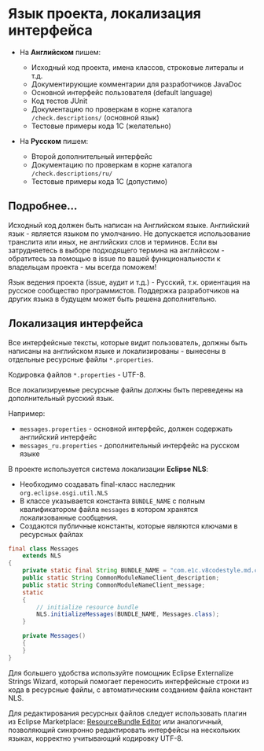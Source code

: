 # Язык проекта, локализация интерфейса


- На **Английском** пишем:
    - Исходный код проекта, имена классов, строковые литералы и т.д.
    - Документирующие комментарии для разработчиков JavaDoc
    - Основной интерфейс пользователя (default language)
    - Код тестов JUnit
    - Документацию по проверкам в корне каталога `/check.descriptions/` (основной язык)
    - Тестовые примеры кода 1С (желательно)

- На **Русском** пишем:
    - Второй дополнительный интерфейс
    - Документацию по проверкам в корне каталога `/check.descriptions/ru/`
    - Тестовые примеры кода 1С (допустимо)


## Подробнее...

Исходный код должен быть написан на Английском языке. Английский язык - является языком по умолчанию. 
Не допускается использование транслита или иных, не английских слов и терминов. 
Если вы затрудняетесь в выборе подходящего термина на английском - обратитесь за помощью в issue по вашей функциональности к владельцам проекта - мы всегда поможем!

Язык ведения проекта (issue, аудит и т.д.) - Русский, т.к. ориентация на русское сообщество программистов. 
Поддержка разработчиков на других языка в будущем может быть решена дополнительно.

## Локализация интерфейса

Все интерфейсные тексты, которые видит пользователь, должны быть написаны на английском языке и локализированы - вынесены в отдельные ресурсные файлы `*.properties`. 

Кодировка файлов  `*.properties` - UTF-8.

Все локализируемые ресурсные файлы должны быть переведены на дополнительный русский язык.

Например:

- `messages.properties` - основной интерфейс, должен содержать английский интерфейс
- `messages_ru.properties` - дополнительный интерфейс на русском языке

В проекте используется система локализации **Eclipse NLS**:

- Необходимо создавать final-класс наследник `org.eclipse.osgi.util.NLS`
- В классе указывается константа `BUNDLE_NAME` с полным квалификатором файла `messages` в котором хранятся локализованные сообщения.
- Создаются публичные константы, которые являются ключами в ресурсных файлах

```java
final class Messages
    extends NLS
{
    private static final String BUNDLE_NAME = "com.e1c.v8codestyle.md.check.messages"; //$NON-NLS-1$
    public static String CommonModuleNameClient_description;
    public static String CommonModuleNameClient_message;
    static
    {
        // initialize resource bundle
        NLS.initializeMessages(BUNDLE_NAME, Messages.class);
    }

    private Messages()
    {
    }
}
```

Для большего удобства используйте помощник Eclipse Externalize Strings Wizard, который помогает переносить интерфейсные строки из кода в ресурсные файлы, с автоматическим созданием файла констант NLS.

Для редактирования ресурсных файлов следует использовать плагин из Eclipse Marketplace: [ResourceBundle Editor](https://marketplace.eclipse.org/node/2628188) или аналогичный, позволяющий синхронно редактировать интерфейсы на нескольких языках, корректно учитывающий кодировку UTF-8.

